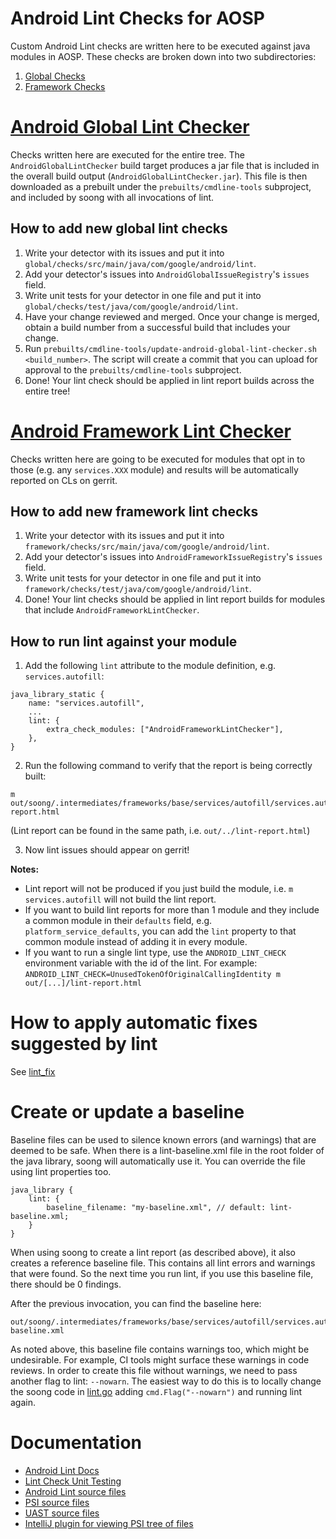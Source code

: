 # Android Lint Checks for AOSP

Custom Android Lint checks are written here to be executed against java modules
in AOSP. These checks are broken down into two subdirectories:

1. [Global Checks](#android-global-lint-checker)
2. [Framework Checks](#android-framework-lint-checker)

# [Android Global Lint Checker](/global)
Checks written here are executed for the entire tree. The `AndroidGlobalLintChecker`
build target produces a jar file that is included in the overall build output
(`AndroidGlobalLintChecker.jar`).  This file is then downloaded as a prebuilt under the
`prebuilts/cmdline-tools` subproject, and included by soong with all invocations of lint.

## How to add new global lint checks
1. Write your detector with its issues and put it into
   `global/checks/src/main/java/com/google/android/lint`.
2. Add your detector's issues into `AndroidGlobalIssueRegistry`'s `issues`
   field.
3. Write unit tests for your detector in one file and put it into
   `global/checks/test/java/com/google/android/lint`.
4. Have your change reviewed and merged.  Once your change is merged,
   obtain a build number from a successful build that includes your change.
5. Run `prebuilts/cmdline-tools/update-android-global-lint-checker.sh
   <build_number>`. The script will create a commit that you can upload for
   approval to the `prebuilts/cmdline-tools` subproject.
6. Done! Your lint check should be applied in lint report builds across the
   entire tree!

# [Android Framework Lint Checker](/framework)

Checks written here are going to be executed for modules that opt in to those (e.g. any
`services.XXX` module) and results will be automatically reported on CLs on gerrit.

## How to add new framework lint checks

1. Write your detector with its issues and put it into
   `framework/checks/src/main/java/com/google/android/lint`.
2. Add your detector's issues into `AndroidFrameworkIssueRegistry`'s `issues` field.
3. Write unit tests for your detector in one file and put it into
   `framework/checks/test/java/com/google/android/lint`.
4. Done! Your lint checks should be applied in lint report builds for modules that include
   `AndroidFrameworkLintChecker`.

## How to run lint against your module

1. Add the following `lint` attribute to the module definition, e.g. `services.autofill`:
```
java_library_static {
    name: "services.autofill",
    ...
    lint: {
        extra_check_modules: ["AndroidFrameworkLintChecker"],
    },
}
```
2. Run the following command to verify that the report is being correctly built:
```
m out/soong/.intermediates/frameworks/base/services/autofill/services.autofill/android_common/lint/lint-report.html
```
   (Lint report can be found in the same path, i.e. `out/../lint-report.html`)

3. Now lint issues should appear on gerrit!

**Notes:**

- Lint report will not be produced if you just build the module, i.e. `m services.autofill` will not
  build the lint report.
- If you want to build lint reports for more than 1 module and they include a common module in their
  `defaults` field, e.g. `platform_service_defaults`, you can add the `lint` property to that common
  module instead of adding it in every module.
- If you want to run a single lint type, use the `ANDROID_LINT_CHECK`
  environment variable with the id of the lint. For example:
  `ANDROID_LINT_CHECK=UnusedTokenOfOriginalCallingIdentity m out/[...]/lint-report.html`

# How to apply automatic fixes suggested by lint

See [lint_fix](fix/README.md)

# Create or update a baseline

Baseline files can be used to silence known errors (and warnings) that are deemed to be safe. When
there is a lint-baseline.xml file in the root folder of the java library, soong will
automatically use it. You can override the file using lint properties too.

```
java_library {
    lint: {
        baseline_filename: "my-baseline.xml", // default: lint-baseline.xml;
    }
}
```

When using soong to create a lint report (as described above), it also creates a reference
baseline file. This contains all lint errors and warnings that were found. So the next time
you run lint, if you use this baseline file, there should be 0 findings.

After the previous invocation, you can find the baseline here:

```
out/soong/.intermediates/frameworks/base/services/autofill/services.autofill/android_common/lint/lint-baseline.xml
```

As noted above, this baseline file contains warnings too, which might be undesirable. For example,
CI tools might surface these warnings in code reviews. In order to create this file without
warnings, we need to pass another flag to lint: `--nowarn`. The easiest way to do this is to
locally change the soong code in
[lint.go](http://cs/aosp-master/build/soong/java/lint.go;l=451;rcl=2e778d5bc4a8d1d77b4f4a3029a4a254ad57db75)
adding `cmd.Flag("--nowarn")` and running lint again.

# Documentation

- [Android Lint Docs](https://googlesamples.github.io/android-custom-lint-rules/)
- [Lint Check Unit Testing](https://googlesamples.github.io/android-custom-lint-rules/api-guide/unit-testing.md.html)
- [Android Lint source files](https://source.corp.google.com/studio-main/tools/base/lint/libs/lint-api/src/main/java/com/android/tools/lint/)
- [PSI source files](https://github.com/JetBrains/intellij-community/tree/master/java/java-psi-api/src/com/intellij/psi)
- [UAST source files](https://upsource.jetbrains.com/idea-ce/structure/idea-ce-7b9b8cc138bbd90aec26433f82cd2c6838694003/uast/uast-common/src/org/jetbrains/uast)
- [IntelliJ plugin for viewing PSI tree of files](https://plugins.jetbrains.com/plugin/227-psiviewer)
